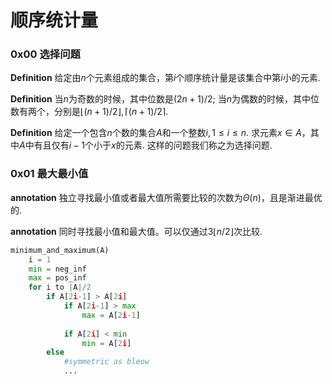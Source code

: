 # 顺序统计量



### 0x00 选择问题

**Definition** 给定由$n$个元素组成的集合，第$i$个顺序统计量是该集合中第$i$小的元素. 

**Definition** 当$n$为奇数的时候，其中位数是$(2n+1)/2$; 当$n$为偶数的时候，其中位数有两个，分别是$\lfloor(n+1)/2 \rfloor,\lceil (n+1)/2 \rceil$. 

**Definition** 给定一个包含$n$个数的集合$A$和一个整数$i, 1 \leq i \leq n$.  求元素$x \in A$，其中$A$中有且仅有$i-1$个小于$x$的元素. 这样的问题我们称之为选择问题.



### 0x01 最大最小值

**annotation** 独立寻找最小值或者最大值所需要比较的次数为$\Theta(n)$，且是渐进最优的. 

**annotation** 同时寻找最小值和最大值。可以仅通过$3\lfloor n/2 \rfloor$次比较. 

```python
minimum_and_maximum(A)
	i = 1
    min = neg_inf
    max = pos_inf
    for i to |A|/2
    	if A[2i-1] > A[2i]
        	if A[2i-1] > max
                max = A[2i-1]
            
            if A[2i] < min
                min = A[2i]
        else
        	#symmetric as bleow
        	...
```



